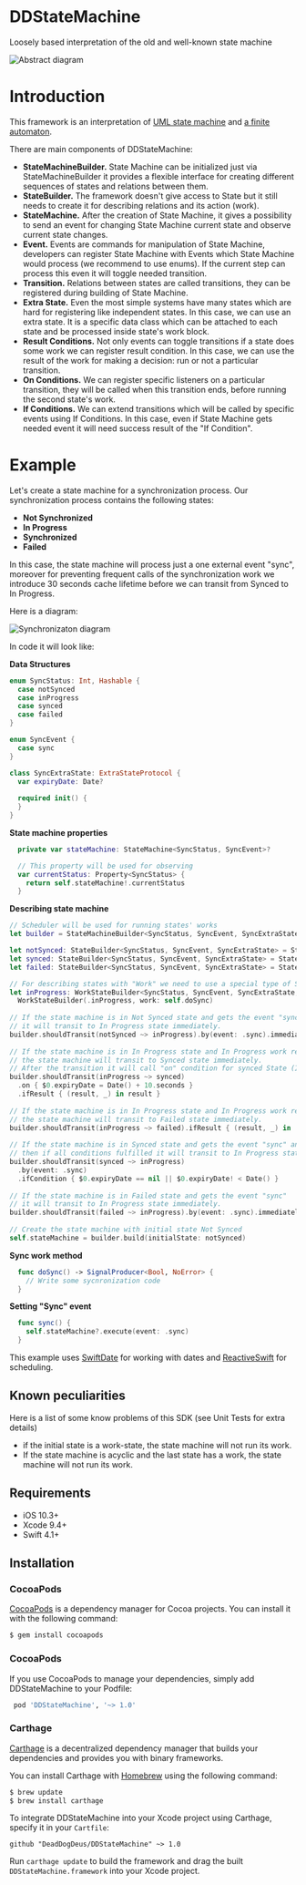 # DDStateMachine
Loosely based interpretation of the old and well-known state machine

![Abstract diagram](/Screenshots/Abstract%20diagram.png?raw=true)

# Introduction
This framework is an interpretation of [UML state machine](https://en.wikipedia.org/wiki/UML_state_machine) and [a finite automaton](https://en.wikipedia.org/wiki/Finite-state_machine).

There are main components of DDStateMachine:
* **StateMachineBuilder.** State Machine can be initialized just via StateMachineBuilder it provides a flexible interface for creating different sequences of states and relations between them.
* **StateBuilder.** The framework doesn't give access to State but it still needs to create it for describing relations and its action (work).
* **StateMachine.** After the creation of State Machine, it gives a possibility to send an event for changing State Machine current state and observe current state changes.
* **Event.** Events are commands for manipulation of State Machine, developers can register State Machine with Events which State Machine would process (we recommend to use enums). If the current step can process this even it will toggle needed transition.
* **Transition.** Relations between states are called transitions, they can be registered during building of State Machine.
* **Extra State.** Even the most simple systems have many states which are hard for registering like independent states. In this case, we can use an extra state. It is a specific data class which can be attached to each state and be processed inside state's work block.
* **Result Conditions.** Not only events can toggle transitions if a state does some work we can register result condition. In this case, we can use the result of the work for making a decision:  run or not a particular transition.
* **On Conditions.** We can register specific listeners on a particular transition, they will be called when this transition ends, before running the second state's work.
* **If Conditions.** We can extend transitions which will be called by specific events using If Conditions. In this case, even if State Machine gets needed event it will need success result of the "If Condition".

# Example

Let's create a state machine for a synchronization process.
Our synchronization process contains the following states:
* **Not Synchronized**
* **In Progress**
* **Synchronized**
* **Failed**

In this case, the state machine will process just a one external event "sync", moreover for preventing frequent calls of the synchronization work we introduce 30 seconds cache lifetime before we can transit from Synced to In Progress.

Here is a diagram:

![Synchronizaton diagram](/Screenshots/Synchronizaton%20diagram.svg)

In code it will look like:

**Data Structures**
```swift
enum SyncStatus: Int, Hashable {
  case notSynced
  case inProgress
  case synced
  case failed
}

enum SyncEvent {
  case sync
}

class SyncExtraState: ExtraStateProtocol {
  var expiryDate: Date?
  
  required init() {
  }
}
```

**State machine properties**
```swift
  private var stateMachine: StateMachine<SyncStatus, SyncEvent>?

  // This property will be used for observing
  var currentStatus: Property<SyncStatus> {
    return self.stateMachine!.currentStatus
  }
```
**Describing state machine**
```swift
// Scheduler will be used for running states' works
let builder = StateMachineBuilder<SyncStatus, SyncEvent, SyncExtraState>(scheduler: QueueScheduler())

let notSynced: StateBuilder<SyncStatus, SyncEvent, SyncExtraState> = StateBuilder(.notSynced)
let synced: StateBuilder<SyncStatus, SyncEvent, SyncExtraState> = StateBuilder(.synced)
let failed: StateBuilder<SyncStatus, SyncEvent, SyncExtraState> = StateBuilder(.failed)

// For describing states with "Work" we need to use a special type of StateBuilder - WorkStateBuilder.
let inProgress: WorkStateBuilder<SyncStatus, SyncEvent, SyncExtraState, ResultDomainModel<Void>> =
  WorkStateBuilder(.inProgress, work: self.doSync)
 
// If the state machine is in Not Synced state and gets the event "sync"
// it will transit to In Progress state immediately.
builder.shouldTransit(notSynced ~> inProgress).by(event: .sync).immediately()
 
// If the state machine is in In Progress state and In Progress work returns true
// the state machine will transit to Synced state immediately.
// After the transition it will call "on" condition for synced State (It sets SyncExtraState->expiryDate to now + 30 seconds).
builder.shouldTransit(inProgress ~> synced)
  .on { $0.expiryDate = Date() + 10.seconds }
  .ifResult { (result, _) in result }
 
// If the state machine is in In Progress state and In Progress work returns false
// the state machine will transit to Failed state immediately.
builder.shouldTransit(inProgress ~> failed).ifResult { (result, _) in !result }
 
// If the state machine is in Synced state and gets the event "sync" and if cache has expired
// then if all conditions fulfilled it will transit to In Progress state immediately.
builder.shouldTransit(synced ~> inProgress)
  .by(event: .sync)
  .ifCondition { $0.expiryDate == nil || $0.expiryDate! < Date() }
 
// If the state machine is in Failed state and gets the event "sync"
// it will transit to In Progress state immediately.
builder.shouldTransit(failed ~> inProgress).by(event: .sync).immediately()
 
// Create the state machine with initial state Not Synced
self.stateMachine = builder.build(initialState: notSynced)
```

**Sync work method**
```swift
  func doSync() -> SignalProducer<Bool, NoError> {
    // Write some sycnronization code
  }
```

**Setting "Sync" event**
```swift
  func sync() {
    self.stateMachine?.execute(event: .sync)
  }
```

This example uses [SwiftDate](https://github.com/malcommac/SwiftDate) for working with dates and [ReactiveSwift](https://github.com/ReactiveCocoa/ReactiveSwift) for scheduling.

## Known peculiarities

Here is a list of some know problems of this SDK (see Unit Tests for extra details)

- if the initial state is a work-state, the state machine will not run its work.
- If the state machine is acyclic and the last state has a work, the state machine will not run its work.

## Requirements

- iOS 10.3+
- Xcode 9.4+
- Swift 4.1+

## Installation

### CocoaPods

[CocoaPods](https://cocoapods.org) is a dependency manager for Cocoa projects. You can install it with the following command:

```bash
$ gem install cocoapods
```

### CocoaPods

If you use CocoaPods to manage your dependencies, simply add DDStateMachine to your Podfile:

```bash
 pod 'DDStateMachine', '~> 1.0'
```

### Carthage

[Carthage](https://github.com/Carthage/Carthage) is a decentralized dependency manager that builds your dependencies and provides you with binary frameworks.

You can install Carthage with [Homebrew](https://brew.sh/) using the following command:

```bash
$ brew update
$ brew install carthage
```

To integrate DDStateMachine into your Xcode project using Carthage, specify it in your `Cartfile`:

```ogdl
github "DeadDogDeus/DDStateMachine" ~> 1.0
```

Run `carthage update` to build the framework and drag the built `DDStateMachine.framework` into your Xcode project.
